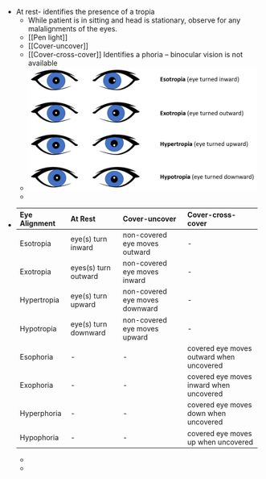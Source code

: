 - At rest- identifies the presence of a tropia
	- While patient is in sitting and head is stationary, observe for any malalignments of the eyes.
	- [[Pen light]]
	- [[Cover-uncover]]
	- [[Cover-cross-cover]] Identifies a phoria – binocular vision is not available
	- ![image.png](../assets/image_1639586349446_0.png)
	-
- |Eye Alignment     | At Rest | Cover-uncover | Cover-cross-cover |
  | ---------------- | ----------- | --------|  --------| 
  | Esotropia     | eye(s) turn inward   | non-covered eye moves outward | -| 
  | Exotropia  | eyes(s) turn outward   | non-covered eye moves inward | -| 
  | Hypertropia | eye(s) turn upward   | non-covered eye moves downward | - | 
  |Hypotropia | eye(s) turn downward   | non-covered eye moves upward | -| 
  | Esophoria     | - | -|  covered eye moves outward when uncovered |
  | Exophoria  | -   | -|  covered eye moves inward when uncovered |
  | Hyperphoria| -   | - |  covered eye moves down when uncovered |
  |Hypophoria| -  | -|  covered eye moves up when uncovered |
	-
	-